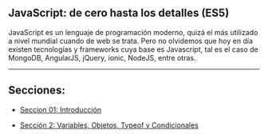 ## JavaScript: de cero hasta los detalles (ES5)

JavaScript es un lenguaje de programación moderno, quizá el más utilizado a nivel mundial cuando de web se trata. Pero no olvidemos que hoy en día existen tecnologías y frameworks cuya base es Javascript, tal es el caso de MongoDB, AngularJS, jQuery, ionic, NodeJS, entre otras.

---

## Secciones:
- [Seccion 01: Introducción](Secciones/01)

- [Sección 2: Variables, Objetos, Typeof y Condicionales](Secciones/02)